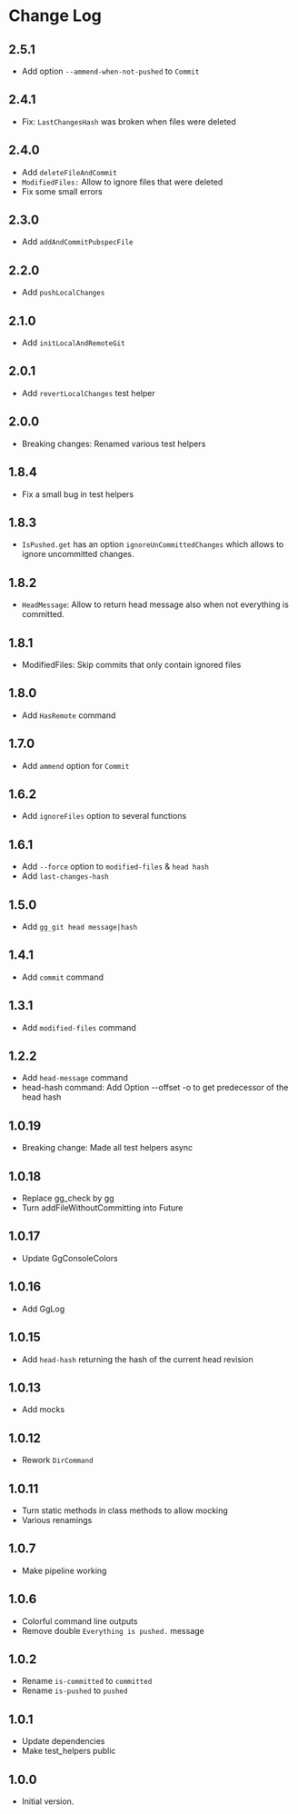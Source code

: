# Change Log

## 2.5.1

- Add option `--ammend-when-not-pushed` to `Commit`

## 2.4.1

- Fix: `LastChangesHash` was broken when files were deleted

## 2.4.0

- Add `deleteFileAndCommit`
- `ModifiedFiles:` Allow to ignore files that were deleted
- Fix some small errors

## 2.3.0

- Add `addAndCommitPubspecFile`

## 2.2.0

- Add `pushLocalChanges`

## 2.1.0

- Add `initLocalAndRemoteGit`

## 2.0.1

- Add `revertLocalChanges` test helper

## 2.0.0

- Breaking changes: Renamed various test helpers

## 1.8.4

- Fix a small bug in test helpers

## 1.8.3

- `IsPushed.get` has an option `ignoreUnCommittedChanges` which allows to ignore uncommitted changes.

## 1.8.2

- `HeadMessage`: Allow to return head message also when not everything is committed.

## 1.8.1

- ModifiedFiles: Skip commits that only contain ignored files

## 1.8.0

- Add `HasRemote` command

## 1.7.0

- Add `ammend` option for `Commit`

## 1.6.2

- Add `ignoreFiles` option to several functions

## 1.6.1

- Add `--force` option to `modified-files` & `head hash`
- Add `last-changes-hash`

## 1.5.0

- Add `gg_git head message|hash`

## 1.4.1

- Add `commit` command

## 1.3.1

- Add `modified-files` command

## 1.2.2

- Add `head-message` command
- head-hash command: Add Option --offset -o to get predecessor of the head hash

## 1.0.19

- Breaking change: Made all test helpers async

## 1.0.18

- Replace gg_check by gg
- Turn addFileWithoutCommitting into Future

## 1.0.17

- Update GgConsoleColors

## 1.0.16

- Add GgLog

## 1.0.15

- Add `head-hash` returning the hash of the current head revision

## 1.0.13

- Add mocks

## 1.0.12

- Rework `DirCommand`

## 1.0.11

- Turn static methods in class methods to allow mocking
- Various renamings

## 1.0.7

- Make pipeline working

## 1.0.6

- Colorful command line outputs
- Remove double `Everything is pushed.` message

## 1.0.2

- Rename `is-committed` to `committed`
- Rename `is-pushed` to `pushed`

## 1.0.1

- Update dependencies
- Make test_helpers public

## 1.0.0

- Initial version.
